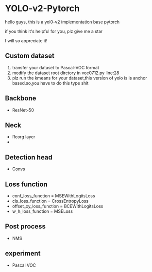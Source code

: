 # YOLO-v2-Pytorch 

hello guys, this is a yol0-v2 implementation base pytorch 

if you think it's helpful for you, plz give me a star

I will so appreciate it!

## Custom dataset
1. transfer your dataset to Pascal-VOC format
2. modify the  dataset root dirctory in voc0712.py line:28 
3. plz run the kmeans for your dataset,this version of yolo is is anchor based.so,you have to do this type shit
## Backbone
- ResNet-50

## Neck
- Reorg layer
- 

## Detection head
- Convs

## Loss function
- conf_loss_function = MSEWithLogitsLoss
- cls_loss_function = CrossEntropyLoss
- offset_xy_loss_function = BCEWithLogitsLoss
- w_h_loss_function = MSELoss

## Post process 
- NMS

## experiment
-  Pascal VOC
